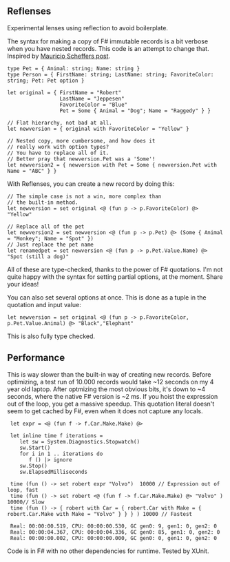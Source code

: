 Reflenses
-----------

Experimental lenses using reflection to avoid boilerplate. 


The syntax for making a copy of F# immutable records is a bit verbose when 
you have nested records. This code is an attempt to change that. 
Inspired by [Mauricio Scheffers post][mausch].

    type Pet = { Animal: string; Name: string }
    type Person = { FirstName: string; LastName: string; FavoriteColor: string; Pet: Pet option }

    let original = { FirstName = "Robert" 
                     LastName = "Jeppesen" 
                     FavoriteColor = "Blue"
                     Pet = Some { Animal = "Dog"; Name = "Raggedy" } }

    // Flat hierarchy, not bad at all.
    let newversion = { original with FavoriteColor = "Yellow" }

    // Nested copy, more cumbersome, and how does it 
    // really work with option types?
    // You have to replace all of it. 
    // Better pray that newversion.Pet was a 'Some'!
    let newversion2 = { newversion with Pet = Some { newversion.Pet with Name = "ABC" } }

With Reflenses, you can create a new record by doing this: 

    // The simple case is not a win, more complex than 
    // the built-in method. 
    let newversion = set original <@ (fun p -> p.FavoriteColor) @> "Yellow"
 
    // Replace all of the pet
    let newversion2 = set newversion <@ (fun p -> p.Pet) @> (Some { Animal = "Monkey"; Name = "Spot" })
    // Just replace the pet name
    let renamedpet = set newversion <@ (fun p -> p.Pet.Value.Name) @> "Spot (still a dog)"

All of these are type-checked, thanks to the power of F# quotations. 
I'm not quite happy with the syntax for setting partial options,
at the moment. Share your ideas!

You can also set several options at once. This is done as a tuple
in the quotation and input value:

    let newversion = set original <@ (fun p -> p.FavoriteColor, p.Pet.Value.Animal) @> "Black","Elephant"

This is also fully type checked. 

## Performance

This is way slower than the built-in way of creating new records. 
Before optimizing, a test run of 10.000 records would take ~12 seconds
on my 4 year old laptop. After optmizing the most obvious bits, 
it's down to ~4 seconds, where the native F# version is ~2 ms.
If you hoist the expression out of the loop, you get a massive speedup. 
This quotation literal doesn't seem to get cached by F#, even
when it does not capture any locals. 

     let expr = <@ (fun f -> f.Car.Make.Make) @>
     
     let inline time f iterations = 
        let sw = System.Diagnostics.Stopwatch()
        sw.Start()
        for i in 1 .. iterations do
           f () |> ignore
        sw.Stop()
        sw.ElapsedMilliseconds
     
     time (fun () -> set robert expr "Volvo")  10000 // Expression out of loop, fast
     time (fun () -> set robert <@ (fun f -> f.Car.Make.Make) @> "Volvo" ) 10000// Slow
     time (fun () -> { robert with Car = { robert.Car with Make = { robert.Car.Make with Make = "Volvo" } } } ) 10000 // Fastest
     
     Real: 00:00:00.519, CPU: 00:00:00.530, GC gen0: 9, gen1: 0, gen2: 0
     Real: 00:00:04.367, CPU: 00:00:04.336, GC gen0: 85, gen1: 0, gen2: 0
     Real: 00:00:00.002, CPU: 00:00:00.000, GC gen0: 0, gen1: 0, gen2: 0

Code is in F# with no other dependencies for runtime. Tested by XUnit.

[mausch]: http://bugsquash.blogspot.se/2011/11/lenses-in-f.html
